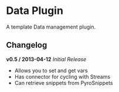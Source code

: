 # Data Plugin

A template Data management plugin.

## Changelog

__v0.5 / 2013-04-12__ _Initial Release_  
- Allows you to set and get vars
- Has connector for cycling with Streams
- Can retrieve snippets from PyroSnippets